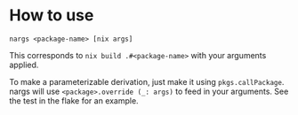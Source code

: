 # How to use

```
nargs <package-name> [nix args]
```
This corresponds to `nix build .#<package-name>` with your arguments applied.

To make a parameterizable derivation, just make it using `pkgs.callPackage`. nargs will use `<package>.override (_: args)` to feed in your arguments. See the test in the flake for an example.
